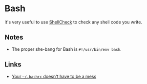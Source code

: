 # Bash
It's very useful to use [ShellCheck](https://www.shellcheck.net/) to check any shell code you write.


## Notes
- The proper she-bang for Bash is `#!/usr/bin/env bash`.

## Links
- [Your `~/.bashrc` doesn't have to be a mess](https://write.as/bpsylevc6lliaspe)